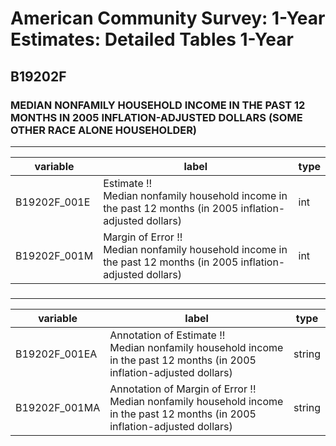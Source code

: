 # American Community Survey: 1-Year Estimates: Detailed Tables 1-Year

## B19202F

### MEDIAN NONFAMILY HOUSEHOLD INCOME IN THE PAST 12 MONTHS IN 2005 INFLATION-ADJUSTED DOLLARS (SOME OTHER RACE ALONE HOUSEHOLDER)

___

| variable | label | type |
| ----- | ----- | ----- |
| B19202F_001E | Estimate !!<br>Median nonfamily household income in the past 12 months (in 2005 inflation-adjusted dollars) | int |
| B19202F_001M | Margin of Error !!<br>Median nonfamily household income in the past 12 months (in 2005 inflation-adjusted dollars) | int |
### 

___

| variable | label | type |
| ----- | ----- | ----- |
| B19202F_001EA | Annotation of Estimate !!<br>Median nonfamily household income in the past 12 months (in 2005 inflation-adjusted dollars) | string |
| B19202F_001MA | Annotation of Margin of Error !!<br>Median nonfamily household income in the past 12 months (in 2005 inflation-adjusted dollars) | string |

